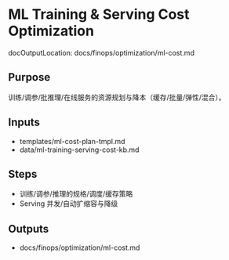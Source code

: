 # ML Training & Serving Cost Optimization

docOutputLocation: docs/finops/optimization/ml-cost.md

## Purpose

训练/调参/批推理/在线服务的资源规划与降本（缓存/批量/弹性/混合）。

## Inputs

- templates/ml-cost-plan-tmpl.md
- data/ml-training-serving-cost-kb.md

## Steps

- 训练/调参/推理的规格/调度/缓存策略
- Serving 并发/自动扩缩容与降级

## Outputs

- docs/finops/optimization/ml-cost.md
